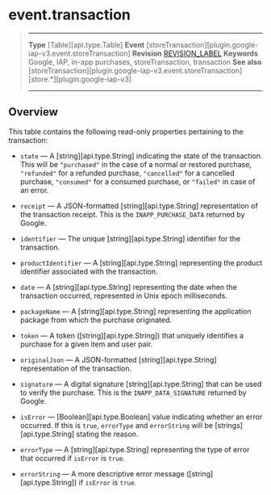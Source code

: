 # event.transaction

> --------------------- ------------------------------------------------------------------------------------------
> __Type__              [Table][api.type.Table]
> __Event__             [storeTransaction][plugin.google-iap-v3.event.storeTransaction]
> __Revision__          [REVISION_LABEL](REVISION_URL)
> __Keywords__          Google, IAP, in-app purchases, storeTransaction, transaction
> __See also__			[storeTransaction][plugin.google-iap-v3.event.storeTransaction]
>						[store.*][plugin.google-iap-v3]
> --------------------- ------------------------------------------------------------------------------------------

## Overview

This table contains the following <nobr>read-only</nobr> properties pertaining to the transaction:

* `state` &mdash; A [string][api.type.String] indicating the state of the transaction. This will be `"purchased"` in the case of a normal or restored purchase, `"refunded"` for a refunded purchase, `"cancelled"` for a cancelled purchase, `"consumed"` for a consumed purchase, or `"failed"` in case of an error.

* `receipt` &mdash; A <nobr>JSON-formatted</nobr> [string][api.type.String] representation of the transaction receipt. This is the `INAPP_PURCHASE_DATA` returned by Google.

* `identifier` &mdash; The unique [string][api.type.String] identifier for the transaction.

* `productIdentifier` &mdash; A [string][api.type.String] representing the product identifier associated with the transaction.

* `date` &mdash; A [string][api.type.String] representing the date when the transaction occurred, represented in Unix epoch milliseconds.

* `packageName` &mdash; A [string][api.type.String] representing the application package from which the purchase originated.

* `token` &mdash; A token ([string][api.type.String]) that uniquely identifies a purchase for a given item and user pair.

* `originalJson` &mdash; A JSON-formatted [string][api.type.String] representation of the transaction.

* `signature` &mdash; A digital signature [string][api.type.String] that can be used to verify the purchase. This is the `INAPP_DATA_SIGNATURE` returned by Google.

* `isError` &mdash; [Boolean][api.type.Boolean] value indicating whether an error occurred. If this is `true`, `errorType` and `errorString` will be [strings][api.type.String] stating the reason.

* `errorType` &mdash; A [string][api.type.String] representing the type of error that occurred if `isError` is `true`.

* `errorString` &mdash; A more descriptive error message ([string][api.type.String]) if `isError` is `true`.
